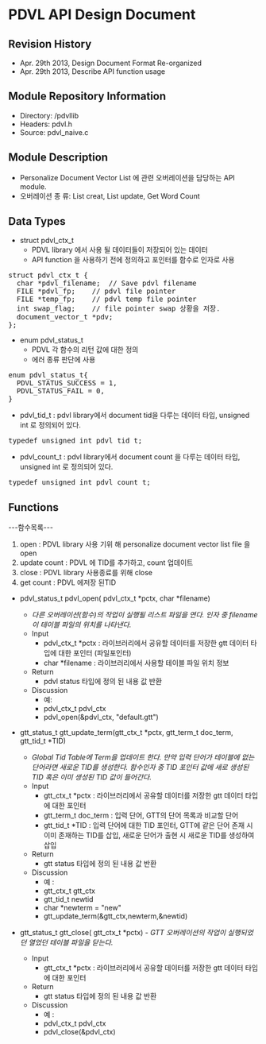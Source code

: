 PDVL API Design Document
=======================

Revision History
----------------
- Apr. 29th 2013, Design Document Format Re-organized
- Apr. 29th 2013, Describe API function usage


Module Repository Information
-----------------------------
- Directory: /pdvllib
- Headers: pdvl.h 
- Source: pdvl_naive.c 


Module Description
------------------
- Personalize Document Vector List  에 관련 오버레이션을 담당하는 API module.
- 오버레이션 종 류: List creat, List update, Get Word Count 

Data Types
----------
- struct pdvl_ctx_t
    - PDVL library 에서 사용 될 데이터들이 저장되어 있는 데이터
    - API function 을 사용하기 전에 정의하고 포인터를 함수로 인자로 사용

<pre>
struct pdvl_ctx_t {
  char *pdvl_filename;  // Save pdvl filename
  FILE *pdvl_fp;  	// pdvl file pointer
  FILE *temp_fp;	// pdvl temp file pointer
  int swap_flag;	// file pointer swap 상황을 저장.
  document_vector_t *pdv;
};
</pre>

- enum pdvl_status_t
    - PDVL 각 함수의 리턴 값에 대한 정의 
    - 에러 종류 판단에 사용

<pre>
enum pdvl_status_t{
  PDVL_STATUS_SUCCESS = 1,
  PDVL_STATUS_FAIL = 0,
}
</pre>

- pdvl_tid_t : pdvl library에서 document tid을 다루는 데이터 타입, unsigned int 로 정의되어 있다.

<pre>
typedef unsigned int pdvl_tid_t;
</pre>

- pdvl_count_t : pdvl library에서 document count 을 다루는 데이터 타입, unsigned int 로 정의되어 있다.

<pre>
typedef unsigned int pdvl_count_t;
</pre>

Functions
---------
---함수목록---
 1. open : PDVL library 사용 기위 해 personalize document vector list file 을 open
 2. update count : PDVL 에 TID를 추가하고, count 업데이트
 3. close : PDVL library 사용종료를 위해 close
 4. get count : PDVL  에저장 된TID

- pdvl_status_t pdvl_open( pdvl_ctx_t *pctx, char *filename)
    - <i> 다른 오버레이션(함수)의 작업이 실행될 리스트 파일을 연다. 인자 중 filename 이 테이블 파일의 위치를 나타낸다.</i>
    - Input
        - pdvl_ctx_t *pctx : 라이브러리에서 공유할 데이터를 저장한 gtt 데이터 타입에 대한 포인터 (파일포인터)
        - char *filename : 라이브러리에서 사용할 테이블 파일 위치 정보
    - Return
        - pdvl status 타입에 정의 된 내용 값 반환
    - Discussion
        - 예: 
        - pdvl_ctx_t pdvl_ctx
        - pdvl_open(&pdvl_ctx, "default.gtt")

- gtt_status_t gtt_update_term(gtt_ctx_t *pctx, gtt_term_t doc_term, gtt_tid_t *TID)
    - <i> Global Tid Table에 Term을 업데이트 한다. 만약 입력 단어가 테이블에 없는 단어라면 새로운 TID를 생성한다. 함수인자 중 TID 포인터 값에 새로 생성된 TID 혹은 이미 생성된 TID 값이 들어간다. </i>
    - Input
        - gtt_ctx_t *pctx : 라이브러리에서 공유할 데이터를 저장한 gtt 데이터 타입에 대한 포인터
        - gtt_term_t doc_term : 입력 단어, GTT의 단어 목록과 비교할 단어
        - gtt_tid_t *TID : 입력 단어에 대한 TID 포인터, GTT에 같은 단어 존재 시 이미 존재하는 TID를 삽입, 새로운 단어가 출현 시 새로운 TID를 생성하여 삽입
    - Return
        - gtt status 타입에 정의 된 내용 값 반환
    - Discussion
        - 예 :
        - gtt_ctx_t gtt_ctx
        - gtt_tid_t newtid
        - char *newterm = "new"
        - gtt_update_term(&gtt_ctx,newterm,&newtid)

- gtt_status_t gtt_close( gtt_ctx_t *pctx)
    -<i> GTT 오버레이션의 작업이 실행되었던 열었던 테이블 파일을 닫는다.</i>
    - Input
        - gtt_ctx_t *pctx : 라이브러리에서 공유할 데이터를 저장한 gtt 데이터 타입에 대한 포인터
    - Return
        - gtt status 타입에 정의 된 내용 값 반환
    - Discussion
        - 예 :
        - pdvl_ctx_t pdvl_ctx
        - pdvl_close(&pdvl_ctx)
    

